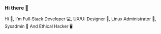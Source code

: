 ### Hi there 👋

Hi 👋, I'm Full-Stack Developer 💻, UX/UI Designer 🎨, Linux Administrator 🐧, Sysadmin  🧠️ And Ethical Hacker 🖥️

<!--
**Anon768/Anon768** is a ✨ _special_ ✨ repository because its `README.md` (this file) appears on your GitHub profile.

Here are some ideas to get you started:

- 🔭 I’m currently working on ...
- 🌱 I’m currently learning ...
- 👯 I’m looking to collaborate on ...
- 🤔 I’m looking for help with ...
- 💬 Ask me about ...
- 📫 How to reach me: ...
- 😄 Pronouns: ...
- ⚡ Fun fact: ...
-->
